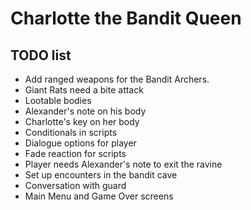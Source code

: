 # Charlotte the Bandit Queen

## TODO list

* Add ranged weapons for the Bandit Archers.
* Giant Rats need a bite attack
* Lootable bodies
* Alexander's note on his body
* Charlotte's key on her body
* Conditionals in scripts
* Dialogue options for player
* Fade reaction for scripts
* Player needs Alexander's note to exit the ravine
* Set up encounters in the bandit cave
* Conversation with guard
* Main Menu and Game Over screens